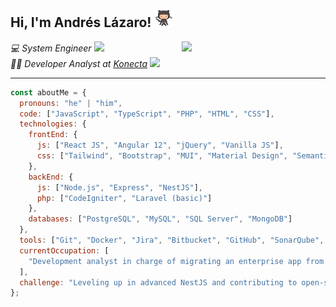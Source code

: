 <h2>Hi, I'm Andrés Lázaro! <img src="https://raw.githubusercontent.com/iCharlesZ/FigureBed/master/img/octocat.gif" width="30"></h2>

<img align="right" src="https://media.giphy.com/media/SWoSkN6DxTszqIKEqv/giphy.gif" width="230">

<p>
  <em>
    💻 System Engineer <img src="https://media.giphy.com/media/S5hSLqxRTZHCMRxVHW/giphy.gif" width="30"><br>
    👨‍💻 Developer Analyst at <a href="https://www.grupokonecta.com/co">Konecta</a> <img src="https://media.giphy.com/media/WUlplcMpOCEmTGBtBW/giphy.gif" width="30">
  </em>
</p>

---

```javascript
const aboutMe = {
  pronouns: "he" | "him",
  code: ["JavaScript", "TypeScript", "PHP", "HTML", "CSS"],
  technologies: {
    frontEnd: {
      js: ["React JS", "Angular 12", "jQuery", "Vanilla JS"],
      css: ["Tailwind", "Bootstrap", "MUI", "Material Design", "Semantic UI"]
    },
    backEnd: {
      js: ["Node.js", "Express", "NestJS"],
      php: ["CodeIgniter", "Laravel (basic)"]
    },
    databases: ["PostgreSQL", "MySQL", "SQL Server", "MongoDB"]
  },
  tools: ["Git", "Docker", "Jira", "Bitbucket", "GitHub", "SonarQube", "Prisma", "TypeORM"],
  currentOccupation: [
    "Development analyst in charge of migrating an enterprise app from Angular + CodeIgniter to React + NestJS (SOA & multitenant architecture)."
  ],
  challenge: "Leveling up in advanced NestJS and contributing to open-source projects using TypeScript."
};

